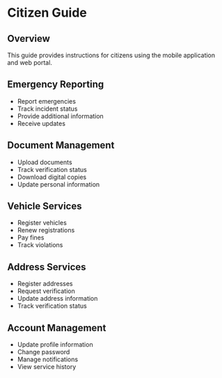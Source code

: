 # Citizen Guide

## Overview
This guide provides instructions for citizens using the mobile application and web portal.

## Emergency Reporting
- Report emergencies
- Track incident status
- Provide additional information
- Receive updates

## Document Management
- Upload documents
- Track verification status
- Download digital copies
- Update personal information

## Vehicle Services
- Register vehicles
- Renew registrations
- Pay fines
- Track violations

## Address Services
- Register addresses
- Request verification
- Update address information
- Track verification status

## Account Management
- Update profile information
- Change password
- Manage notifications
- View service history
